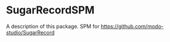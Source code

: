 # SugarRecordSPM

A description of this package.
SPM for https://github.com/modo-studio/SugarRecord
